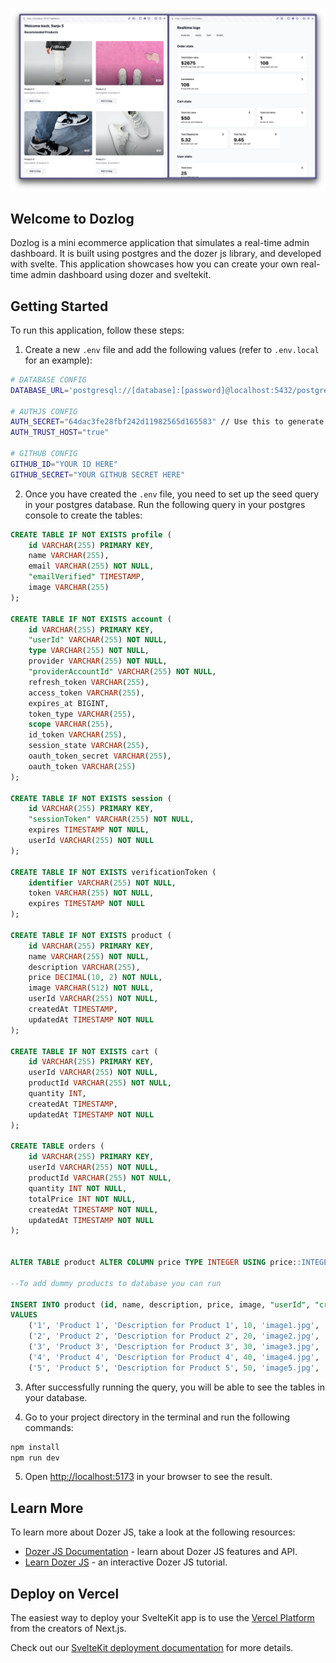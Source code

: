 ![Alt text](image.png)

## Welcome to Dozlog

Dozlog is a mini ecommerce application that simulates a real-time admin dashboard. It is built using postgres and the dozer js library, and developed with svelte. This application showcases how you can create your own real-time admin dashboard using dozer and sveltekit.

## Getting Started

To run this application, follow these steps:

1. Create a new `.env` file and add the following values (refer to `.env.local` for an example):

```bash
# DATABASE CONFIG
DATABASE_URL='postgresql://[database]:[password]@localhost:5432/postgres'

# AUTHJS CONFIG
AUTH_SECRET="64dac3fe28fbf242d11982565d165583" // Use this to generate secret - https://generate-secret.vercel.app/32
AUTH_TRUST_HOST="true"

# GITHUB CONFIG
GITHUB_ID="YOUR ID HERE"
GITHUB_SECRET="YOUR GITHUB SECRET HERE"
```

2. Once you have created the `.env` file, you need to set up the seed query in your postgres database. Run the following query in your postgres console to create the tables:

```seed.sql
CREATE TABLE IF NOT EXISTS profile (
    id VARCHAR(255) PRIMARY KEY,
    name VARCHAR(255),
    email VARCHAR(255) NOT NULL,
    "emailVerified" TIMESTAMP,
    image VARCHAR(255)
);

CREATE TABLE IF NOT EXISTS account (
    id VARCHAR(255) PRIMARY KEY,
    "userId" VARCHAR(255) NOT NULL,
    type VARCHAR(255) NOT NULL,
    provider VARCHAR(255) NOT NULL,
    "providerAccountId" VARCHAR(255) NOT NULL,
    refresh_token VARCHAR(255),
    access_token VARCHAR(255),
    expires_at BIGINT,
    token_type VARCHAR(255),
    scope VARCHAR(255),
    id_token VARCHAR(255),
    session_state VARCHAR(255),
    oauth_token_secret VARCHAR(255),
    oauth_token VARCHAR(255)
);

CREATE TABLE IF NOT EXISTS session (
    id VARCHAR(255) PRIMARY KEY,
    "sessionToken" VARCHAR(255) NOT NULL,
    expires TIMESTAMP NOT NULL,
    userId VARCHAR(255) NOT NULL
);

CREATE TABLE IF NOT EXISTS verificationToken (
    identifier VARCHAR(255) NOT NULL,
    token VARCHAR(255) NOT NULL,
    expires TIMESTAMP NOT NULL
);

CREATE TABLE IF NOT EXISTS product (
    id VARCHAR(255) PRIMARY KEY,
    name VARCHAR(255) NOT NULL,
    description VARCHAR(255),
    price DECIMAL(10, 2) NOT NULL,
    image VARCHAR(512) NOT NULL,
    userId VARCHAR(255) NOT NULL,
    createdAt TIMESTAMP,
    updatedAt TIMESTAMP NOT NULL
);

CREATE TABLE IF NOT EXISTS cart (
    id VARCHAR(255) PRIMARY KEY,
    userId VARCHAR(255) NOT NULL,
    productId VARCHAR(255) NOT NULL,
    quantity INT,
    createdAt TIMESTAMP,
    updatedAt TIMESTAMP NOT NULL
);

CREATE TABLE orders (
    id VARCHAR(255) PRIMARY KEY,
    userId VARCHAR(255) NOT NULL,
    productId VARCHAR(255) NOT NULL,
    quantity INT NOT NULL,
    totalPrice INT NOT NULL,
    createdAt TIMESTAMP NOT NULL,
    updatedAt TIMESTAMP NOT NULL
);


ALTER TABLE product ALTER COLUMN price TYPE INTEGER USING price::INTEGER;

--To add dummy products to database you can run

INSERT INTO product (id, name, description, price, image, "userId", "createdAt", "updatedAt")
VALUES
    ('1', 'Product 1', 'Description for Product 1', 10, 'image1.jpg', 'your-user-id', '2021-01-01 10:00:00', '2021-01-01 10:00:00'),
    ('2', 'Product 2', 'Description for Product 2', 20, 'image2.jpg', 'your-user-id', '2021-01-02 11:00:00', '2021-01-02 11:00:00'),
    ('3', 'Product 3', 'Description for Product 3', 30, 'image3.jpg', 'your-user-id', '2021-01-03 12:00:00', '2021-01-03 12:00:00'),
    ('4', 'Product 4', 'Description for Product 4', 40, 'image4.jpg', 'your-user-id', '2021-01-04 13:00:00', '2021-01-04 13:00:00'),
    ('5', 'Product 5', 'Description for Product 5', 50, 'image5.jpg', 'your-user-id', '2021-01-05 14:00:00', '2021-01-05 14:00:00');

```

3. After successfully running the query, you will be able to see the tables in your database.

4. Go to your project directory in the terminal and run the following commands:

```bash
npm install
npm run dev
```

5. Open [http://localhost:5173](http://localhost:5173) in your browser to see the result.

## Learn More

To learn more about Dozer JS, take a look at the following resources:

- [Dozer JS Documentation](https://getdozer.io/) - learn about Dozer JS features and API.
- [Learn Dozer JS](https://getdozer.io/) - an interactive Dozer JS tutorial.

## Deploy on Vercel

The easiest way to deploy your SvelteKit app is to use the [Vercel Platform](https://vercel.com/new?utm_medium=default-template&filter=next.js&utm_source=create-next-app&utm_campaign=create-next-app-readme) from the creators of Next.js.

Check out our [SvelteKit deployment documentation](https://nextjs.org/docs/deployment) for more details.
